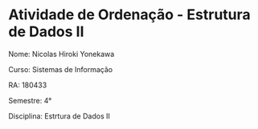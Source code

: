 # Atividade de Ordenação - Estrutura de Dados II
Nome: Nicolas Hiroki Yonekawa

Curso: Sistemas de Informação

RA: 180433

Semestre: 4°

Disciplina: Estrtura de Dados II

